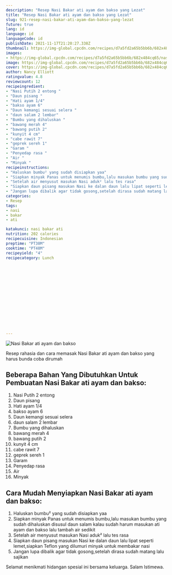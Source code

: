 ```yaml
---
description: "Resep Nasi Bakar ati ayam dan bakso yang Lezat"
title: "Resep Nasi Bakar ati ayam dan bakso yang Lezat"
slug: 921-resep-nasi-bakar-ati-ayam-dan-bakso-yang-lezat
future: true
lang: id
language: id
languageCode: id
publishDate: 2021-11-17T21:20:27.338Z 
thumbnail: https://img-global.cpcdn.com/recipes/d7a5fd2a65b5bb6b/682x484cq65/nasi-bakar-ati-ayam-dan-bakso-foto-resep-utama.webp
images:
- https://img-global.cpcdn.com/recipes/d7a5fd2a65b5bb6b/682x484cq65/nasi-bakar-ati-ayam-dan-bakso-foto-resep-utama.webp
image: https://img-global.cpcdn.com/recipes/d7a5fd2a65b5bb6b/682x484cq65/nasi-bakar-ati-ayam-dan-bakso-foto-resep-utama.webp
cover: https://img-global.cpcdn.com/recipes/d7a5fd2a65b5bb6b/682x484cq65/nasi-bakar-ati-ayam-dan-bakso-foto-resep-utama.webp
author: Nancy Elliott
ratingvalue: 4.8
reviewcount: 12
recipeingredient:
- "Nasi Putih 2 entong "
- "Daun pisang "
- "Hati ayam 1/4"
- "bakso ayam 6"
- "Daun kemangi sesuai selera "
- "daun salam 2 lembar"
- "Bumbu yang dihaluskan "
- "bawang merah 4"
- "bawang putih 2"
- "kunyit 4 cm"
- "cabe rawit 7"
- "geprek sereh 1"
- "Garam "
- "Penyedap rasa "
- "Air "
- "Minyak "
recipeinstructions:
- "Haluskan bumbu² yang sudah disiapkan yaa"
- "Siapkan minyak Panas untuk menumis bumbu,lalu masukan bumbu yang sudah dihaluskan disusul daun salam kalau sudah harum masukan ati ayam dan bakso lalu tambah air sedikit"
- "Setelah air menyusut masukan Nasi aduk² lalu tes rasa"
- "Siapkan daun pisang masukan Nasi ke dalan daun lalu lipat seperti lemet,siapkan Teflon yang dilumuri minyak untuk membakar nasi"
- "Jangan lupa dibalik agar tidak gosong,setelah dirasa sudah matang lalu sajikan"
categories:
- Resep
tags:
- nasi
- bakar
- ati

katakunci: nasi bakar ati 
nutrition: 202 calories
recipecuisine: Indonesian
preptime: "PT30M"
cooktime: "PT48M"
recipeyield: "4"
recipecategory: Lunch


     
    
    
    
    
    
    
    
    
    
    
      
    
---
```



![Nasi Bakar ati ayam dan bakso](https://img-global.cpcdn.com/recipes/d7a5fd2a65b5bb6b/682x484cq65/nasi-bakar-ati-ayam-dan-bakso-foto-resep-utama.webp)

Resep rahasia dan cara memasak  Nasi Bakar ati ayam dan bakso yang harus bunda coba dirumah

<!--inarticleads1-->

## Beberapa Bahan Yang Dibutuhkan Untuk Pembuatan Nasi Bakar ati ayam dan bakso:

1. Nasi Putih 2 entong 
1. Daun pisang 
1. Hati ayam 1/4
1. bakso ayam 6
1. Daun kemangi sesuai selera 
1. daun salam 2 lembar
1. Bumbu yang dihaluskan 
1. bawang merah 4
1. bawang putih 2
1. kunyit 4 cm
1. cabe rawit 7
1. geprek sereh 1
1. Garam 
1. Penyedap rasa 
1. Air 
1. Minyak 



<!--inarticleads2-->

## Cara Mudah Menyiapkan Nasi Bakar ati ayam dan bakso:

1. Haluskan bumbu² yang sudah disiapkan yaa
1. Siapkan minyak Panas untuk menumis bumbu,lalu masukan bumbu yang sudah dihaluskan disusul daun salam kalau sudah harum masukan ati ayam dan bakso lalu tambah air sedikit
1. Setelah air menyusut masukan Nasi aduk² lalu tes rasa
1. Siapkan daun pisang masukan Nasi ke dalan daun lalu lipat seperti lemet,siapkan Teflon yang dilumuri minyak untuk membakar nasi
1. Jangan lupa dibalik agar tidak gosong,setelah dirasa sudah matang lalu sajikan




Selamat menikmati hidangan spesial ini bersama keluarga. Salam Istimewa.
